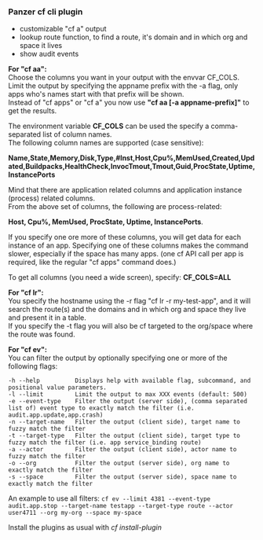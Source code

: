### Panzer cf cli plugin

* customizable "cf a" output
* lookup route function, to find a route, it's domain and in which org and space it lives
* show audit events

**For "cf aa":**  
Choose the columns you want in your output with the envvar CF_COLS.  
Limit the output by specifying the appname prefix with the -a flag, only apps who's names start with that prefix will be shown.  
Instead of "cf apps" or "cf a" you now use **"cf aa [-a appname-prefix]"** to get the results.  

The environment variable **CF_COLS** can be used the specify a comma-separated list of column names.  
The following column names are supported (case sensitive): 

**Name,State,Memory,Disk,Type,#Inst,Host,Cpu%,MemUsed,Created,Updated,Buildpacks,HealthCheck,InvocTmout,Tmout,Guid,ProcState,Uptime,InstancePorts**   

Mind that there are application related columns and application instance (process) related columns.  
From the above set of columns, the following are process-related: 

**Host, Cpu%, MemUsed, ProcState, Uptime, InstancePorts**.  


If you specify one ore more of these columns, you will get data for each instance of an app. Specifying one of these columns makes the command slower, especially if the space has many apps. (one cf API call per app is required, like the regular "cf apps" command does.)

To get all columns (you need a wide screen), specify: **CF_COLS=ALL**

**For "cf lr":**  
You specify the hostname using the -r flag "cf lr -r my-test-app", and it will search the route(s) and the domains and in which org and space they live and present it in a table.  
If you specify the -t flag you will also be cf targeted to the org/space where the route was found.

**For "cf ev":**  
You can filter the output by optionally specifying one or more of the following flags:

    -h --help          Displays help with available flag, subcommand, and positional value parameters.
    -l --limit         Limit the output to max XXX events (default: 500)
    -e --event-type    Filter the output (server side), (comma separated list of) event type to exactly match the filter (i.e. audit.app.update,app.crash)
    -n --target-name   Filter the output (client side), target name to fuzzy match the filter
    -t --target-type   Filter the output (client side), target type to fuzzy match the filter (i.e. app service_binding route)
    -a --actor         Filter the output (client side), actor name to fuzzy match the filter
    -o --org           Filter the output (server side), org name to exactly match the filter
    -s --space         Filter the output (server side), space name to exactly match the filter

An example to use all filters:  `cf ev --limit 4381 --event-type audit.app.stop --target-name testapp --target-type route --actor user4711 --org my-org --space my-space`

Install the plugins as usual with _cf install-plugin <plugin binary>_
